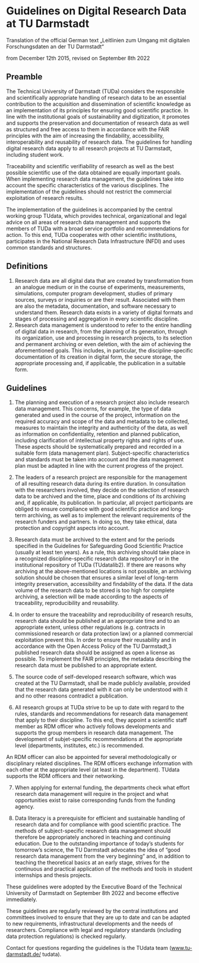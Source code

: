 # Guidelines on Digital Research Data at TU Darmstadt  

Translation of the official German text „Leitlinien zum Umgang mit digitalen Forschungsdaten an der TU Darmstadt“  

from December 12th 2015, revised on September 8th 2022  

## Preamble  

The Technical University of Darmstadt (TUDa) considers the responsible and scientifically appropriate handling of research data to be an essential contribution to the acquisition and dissemination of scientific knowledge as an implementation of its principles for ensuring good scientific practice. In line with the institutional goals of sustainability and digitization, it promotes and supports the preservation and documentation of research data as well as structured and free access to them in accordance with the FAIR principles with the aim of increasing the findability, accessibility, interoperability and reusability of research data. The guidelines for handling digital research data apply to all research projects at TU Darmstadt, including student work.  

Traceability and scientific verifiability of research as well as the best possible scientific use of the data obtained are equally important goals. When implementing research data management, the guidelines take into account the specific characteristics of the various disciplines. The implementation of the guidelines should not restrict the commercial exploitation of research results.  

The implementation of the guidelines is accompanied by the central working group TUdata, which provides technical, organizational and legal advice on all areas of research data management and supports the members of TUDa with a broad service portfolio and recommendations for action. To this end, TUDa cooperates with other scientific institutions, participates in the National Research Data Infrastructure (NFDI) and uses common standards and structures.  

## Definitions  

1. Research data are all digital data that are created by transformation from an analogue medium or in the course of experiments, measurements, simulations, computer program development, studies of primary sources, surveys or inquiries or are their result. Associated with them are also the metadata, documentation, and software necessary to understand them. Research data exists in a variety of digital formats and stages of processing and aggregation in every scientific discipline.   
2. Research data management is understood to refer to the entire handling of digital data in research, from the planning of its generation, through its organization, use and processing in research projects, to its selection and permanent archiving or even deletion, with the aim of achieving the aforementioned goals. This includes, in particular, the discipline-specific documentation of its creation in digital form, the secure storage, the appropriate processing and, if applicable, the publication in a suitable form.  

## Guidelines  

1.	 The planning and execution of a research project also include research data management. This concerns, for example, the type of data generated and used in the course of the project, information on the required accuracy and scope of the data and metadata to be collected, measures to maintain the integrity and authenticity of the data, as well as information on confidentiality, retention and planned publication, including clarification of intellectual property rights and rights of use. These aspects should be systematically prepared and recorded in a suitable form (data management plan). Subject-specific characteristics and standards must be taken into account and the data management plan must be adapted in line with the current progress of the project.  

2.	 The leaders of a research project are responsible for the management of all resulting research data during its entire duration. In consultation with the researchers involved, they decide on the selection of research data to be archived and the time, place and conditions of its archiving and, if applicable, its publication. In particular, all project participants are obliged to ensure compliance with good scientific practice and long-term archiving, as well as to implement the relevant requirements of the research funders and partners. In doing so, they take ethical, data protection and copyright aspects into account.  

3. Research data must be archived to the extent and for the periods specified in the Guidelines for Safeguarding Good Scientific Practice (usually at least ten years). As a rule, this archiving should take place in a recognized discipline-specific research data repository1 or in the institutional repository of TUDa (TUdatalib2). If there are reasons why archiving at the above-mentioned locations is not possible, an archiving solution should be chosen that ensures a similar level of long-term integrity preservation, accessibility and findability of the data. If the data volume of the research data to be stored is too high for complete archiving, a selection will be made according to the aspects of traceability, reproducibility and reusability.  

4. In order to ensure the traceability and reproducibility of research results, research data should be published at an appropriate time and to an appropriate extent, unless other regulations (e.g. contracts in commissioned research or data protection law) or a planned commercial exploitation prevent this. In order to ensure their reusability and in accordance with the Open Access Policy of the TU Darmstadt,3 published research data should be assigned as open a license as possible. To implement the FAIR principles, the metadata describing the research data must be published to an appropriate extent.  

5.	 The source code of self-developed research software, which was created at the TU Darmstadt, shall be made publicly available, provided that the research data generated with it can only be understood with it and no other reasons contradict a publication.  

6. All research groups at TUDa strive to be up to date with regard to the rules, standards and recommendations for research data management that apply to their discipline. To this end, they appoint a scientific staff member as RDM officer who actively follows developments and supports the group members in research data management. The development of subjet-specific recommendations at the appropriate level (departments, institutes, etc.) is recommended.  

An RDM officer can also be appointed for several methodologically or disciplinary related disciplines. The RDM officers exchange information with each other at the appropriate level (at least in the department). TUdata supports the RDM officers and their networking.  

7. When applying for external funding, the departments check what effort research data management will require in the project and what opportunities exist to raise corresponding funds from the funding agency.  

8. Data literacy is a prerequisite for efficient and sustainable handling of research data and for compliance with good scientific practice. The methods of subject-specific research data management should therefore be appropriately anchored in teaching and continuing education. Due to the outstanding importance of today’s students for tomorrow’s science, the TU Darmstadt advocates the idea of “good research data management from the very beginning” and, in addition to teaching the theoretical basics at an early stage, strives for the continuous and practical application of the methods and tools in student internships and thesis projects.  

These guidelines were adopted by the Executive Board of the Technical University of Darmstadt on September 8th 2022 and become effective immediately.  

These guidelines are regularly reviewed by the central institutions and committees involved to ensure that they are up to date and can be adapted to new requirements, infrastructural developments and the needs of researchers. Compliance with legal and regulatory standards (including data protection regulations) is checked regularly.  

Contact for questions regarding the guidelines is the TUdata team (www.tu-darmstadt.de/ tudata).  